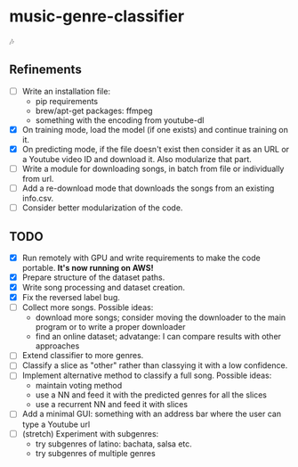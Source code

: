 # music-genre-classifier
:notes:

## Refinements
- [ ] Write an installation file:
  * pip requirements
  * brew/apt-get packages: ffmpeg
  * something with the encoding from youtube-dl
- [x] On training mode, load the model (if one exists) and continue training on it.
- [x] On predicting mode, if the file doesn't exist then consider it as an URL or a Youtube video ID and download it. Also modularize that part.
- [ ] Write a module for downloading songs, in batch from file or individually from url.
- [ ] Add a re-download mode that downloads the songs from an existing info.csv. 
- [ ] Consider better modularization of the code.

## TODO
- [x] Run remotely with GPU and write requirements to make the code portable. __It's now running on AWS!__
- [x] Prepare structure of the dataset paths.
- [x] Write song processing and dataset creation.
- [x] Fix the reversed label bug.
- [ ] Collect more songs. Possible ideas:
  * download more songs; consider moving the downloader to the main program or to write a proper downloader
  * find an online dataset; advatange: I can compare results with other approaches
- [ ] Extend classifier to more genres.
- [ ] Classify a slice as "other" rather than classying it with a low confidence.
- [ ] Implement alternative method to classify a full song. Possible ideas:
  * maintain voting method
  * use a NN and feed it with the predicted genres for all the slices
  * use a recurrent NN and feed it with slices
- [ ] Add a minimal GUI: something with an address bar where the user can type a Youtube url
- [ ] (stretch) Experiment with subgenres:
  * try subgenres of latino: bachata, salsa etc.
  * try subgenres of multiple genres
